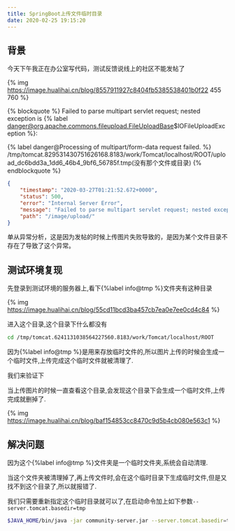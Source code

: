 ```yaml
---
title: SpringBoot上传文件临时目录
date: 2020-02-25 19:15:20
---
```


## 背景

今天下午我正在办公室写代码，测试反馈说线上的社区不能发帖了

{% img https://image.hualihai.cn/blog/8557911927c8404fb5385538401b0f22 455 760 %}

{% blockquote %}
Failed to parse multipart servlet request;
nested exception is {% label danger@org.apache.commons.fileupload.FileUploadBase$IOFileUploadException %}:

{% label danger@Processing of multipart/form-data request failed. %}
/tmp/tomcat.829531430751626168.8183/work/Tomcat/localhost/ROOT/upload_dc6bdd3a_1dd6_46b4_9bf6_56785f.tmp(没有那个文件或目录)
{% endblockquote %}

```json
{
    "timestamp": "2020-03-27T01:21:52.672+0000",
    "status": 500,
    "error": "Internal Server Error",
    "message": "Failed to parse multipart servlet request; nested exception is org.apache.commons.fileupload.FileUploadBase$IOFileUploadException: Processing of multipart/form-data request failed. /tmp/tomcat.4814228184880909528.8080/work/Tomcat/localhost/ROOT/upload_7c2eca70_15af_46b3_ae5e_332ea528cd42_00000119.tmp (没有那个文件或目录)",
    "path": "/image/upload/"
}
```

单从异常分析，这是因为发帖的时候上传图片失败导致的，是因为某个文件目录不存在了导致了这个异常。

## 测试环境复现

先登录到测试环境的服务器上,看下{%label info@tmp %}文件夹有这种目录

{% img https://image.hualihai.cn/blog/55cd11bcd3ba457cb7ea0e7ee0cd4c84 %}

进入这个目录,这个目录下什么都没有

```bash
cd /tmp/tomcat.6241131038564227560.8183/work/Tomcat/localhost/ROOT
```

因为{%label info@tmp %}是用来存放临时文件的,所以图片上传的时候会生成一个临时文件,上传完成这个临时文件就被清理了.

我们来验证下

当上传图片的时候一直查看这个目录,会发现这个目录下会生成一个临时文件,上传完成就删掉了.

{% img https://image.hualihai.cn/blog/baf154853cc8470c9d5b4cb080e563c1 %}

## 解决问题

因为这个{%label info@tmp %}文件夹是一个临时文件夹,系统会自动清理.

当这个文件夹被清理掉了,再上传文件时,会在这个临时目录下生成临时文件,但是又找不到这个目录了,所以就报错了.

我们只需要重新指定这个临时目录就可以了,在启动命令加上如下参数`--server.tomcat.basedir=tmp`

```bash
$JAVA_HOME/bin/java -jar community-server.jar --server.tomcat.basedir=tmp
```